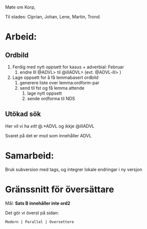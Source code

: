 Møte om Korp, 

Til stades: Ciprian, Johan, Lene, Martin, Trond.

# Arbeid:

## Ordbild

1. Ferdig med nytt oppsett for kasus + adverbial: Februar
    1. endre Ill @ADVL> til @illADVL> (evt. @ADVL-ill> )
1. Lage oppsett for å få lemmabasert ordbild
    1. generere liste over lemma:ordform-par
    1. send til fst og få lemma attende
        1. lage nytt oppsett
        1. sende ordforma til NDS 

## Utökad sök

Her vil vi ha *eitt* @.*ADVL og ikkje @illADVL

Svaret på det er msd som innehåller ADVL

# Samarbeid:

Bruk subversion med tags, og integrer lokale endringar i ny versjon

# Gränssnitt för översättare

Mål: **Sats B innehåller inte ord2**

Det gör vi överst på sidan:

```
Modern | Parallel | Oversettere
```
